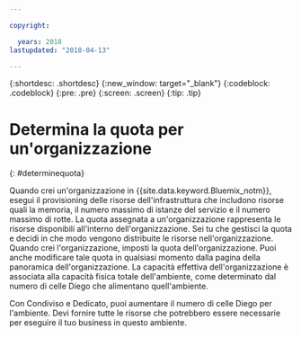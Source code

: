 ```yaml
---

copyright:

  years: 2018
lastupdated: "2018-04-13"

---
```


{:shortdesc: .shortdesc}
{:new_window: target="_blank"}
{:codeblock: .codeblock}
{:pre: .pre}
{:screen: .screen}
{:tip: .tip}

# Determina la quota per un'organizzazione
{: #determinequota}

Quando crei un'organizzazione in {{site.data.keyword.Bluemix_notm}}, esegui il provisioning delle risorse dell'infrastruttura che includono risorse quali la memoria, il numero massimo di istanze del servizio e il numero massimo di rotte. La quota assegnata a un'organizzazione rappresenta le risorse disponibili all'interno dell'organizzazione. Sei tu che gestisci la quota e decidi in che modo vengono distribuite le risorse nell'organizzazione. Quando crei l'organizzazione, imposti la quota dell'organizzazione. Puoi anche modificare tale quota in qualsiasi momento dalla pagina della panoramica dell'organizzazione. La capacità effettiva dell'organizzazione è associata alla capacità fisica totale dell'ambiente, come determinato dal numero di celle Diego che alimentano quell'ambiente.

Con Condiviso e Dedicato, puoi aumentare il numero di celle Diego per l'ambiente. Devi fornire tutte le risorse che potrebbero essere necessarie per eseguire il tuo business in questo ambiente.
